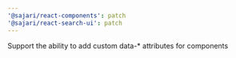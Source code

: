 ```yaml
---
'@sajari/react-components': patch
'@sajari/react-search-ui': patch
---
```


Support the ability to add custom data-\* attributes for components
